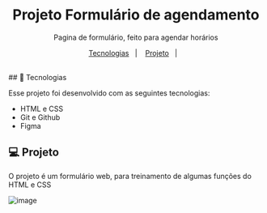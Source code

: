 <h1 align="center"> Projeto Formulário de agendamento</h1>

<p align="center">
Pagina de formulário, feito para agendar horários <br/>

<p align="center">
  <a href="#-tecnologias">Tecnologias</a>&nbsp;&nbsp;&nbsp;|&nbsp;&nbsp;&nbsp;
  <a href="#-projeto">Projeto</a>&nbsp;&nbsp;&nbsp;|&nbsp;&nbsp;&nbsp;
  
</p>

<br>
## 🚀 Tecnologias

Esse projeto foi desenvolvido com as seguintes tecnologias:

- HTML e CSS
- Git e Github
- Figma

## 💻 Projeto

O projeto é um formulário web, para treinamento de algumas funções do HTML e CSS

![image](https://github.com/RodolffoMacedo/formulario_agendamento/assets/146378931/925ba08c-0276-49df-84fb-e6a0b25aec45)
